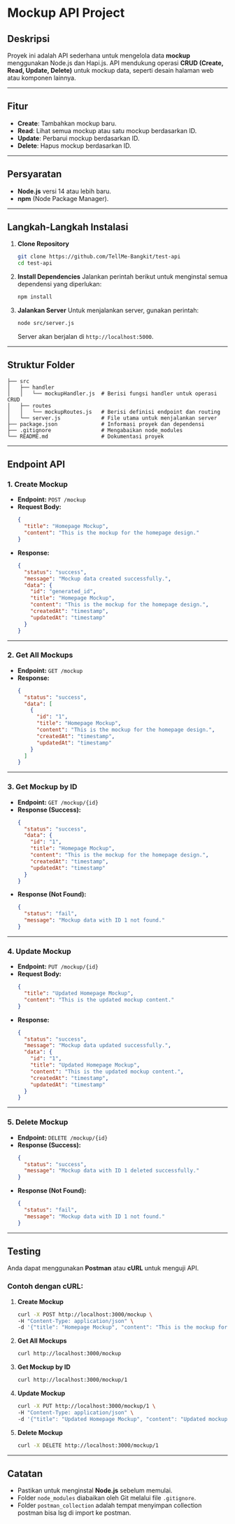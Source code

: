 # Mockup API Project

## Deskripsi
Proyek ini adalah API sederhana untuk mengelola data **mockup** menggunakan Node.js dan Hapi.js. API mendukung operasi **CRUD (Create, Read, Update, Delete)** untuk mockup data, seperti desain halaman web atau komponen lainnya.

---

## Fitur
- **Create**: Tambahkan mockup baru.
- **Read**: Lihat semua mockup atau satu mockup berdasarkan ID.
- **Update**: Perbarui mockup berdasarkan ID.
- **Delete**: Hapus mockup berdasarkan ID.

---

## Persyaratan
- **Node.js** versi 14 atau lebih baru.
- **npm** (Node Package Manager).

---

## Langkah-Langkah Instalasi

1. **Clone Repository**
   ```bash
   git clone https://github.com/TellMe-Bangkit/test-api
   cd test-api
   ```

2. **Install Dependencies**
   Jalankan perintah berikut untuk menginstal semua dependensi yang diperlukan:
   ```bash
   npm install
   ```

3. **Jalankan Server**
   Untuk menjalankan server, gunakan perintah:
   ```bash
   node src/server.js
   ```

   Server akan berjalan di `http://localhost:5000`.

---

## Struktur Folder
```
├── src
│   ├── handler
│   │   └── mockupHandler.js  # Berisi fungsi handler untuk operasi CRUD
│   ├── routes
│   │   └── mockupRoutes.js   # Berisi definisi endpoint dan routing
│   └── server.js             # File utama untuk menjalankan server
├── package.json              # Informasi proyek dan dependensi
├── .gitignore                # Mengabaikan node_modules
└── README.md                 # Dokumentasi proyek
```

---

## Endpoint API

### 1. **Create Mockup**
- **Endpoint:** `POST /mockup`
- **Request Body:**
  ```json
  {
    "title": "Homepage Mockup",
    "content": "This is the mockup for the homepage design."
  }
  ```
- **Response:**
  ```json
  {
    "status": "success",
    "message": "Mockup data created successfully.",
    "data": {
      "id": "generated_id",
      "title": "Homepage Mockup",
      "content": "This is the mockup for the homepage design.",
      "createdAt": "timestamp",
      "updatedAt": "timestamp"
    }
  }
  ```

---

### 2. **Get All Mockups**
- **Endpoint:** `GET /mockup`
- **Response:**
  ```json
  {
    "status": "success",
    "data": [
      {
        "id": "1",
        "title": "Homepage Mockup",
        "content": "This is the mockup for the homepage design.",
        "createdAt": "timestamp",
        "updatedAt": "timestamp"
      }
    ]
  }
  ```

---

### 3. **Get Mockup by ID**
- **Endpoint:** `GET /mockup/{id}`
- **Response (Success):**
  ```json
  {
    "status": "success",
    "data": {
      "id": "1",
      "title": "Homepage Mockup",
      "content": "This is the mockup for the homepage design.",
      "createdAt": "timestamp",
      "updatedAt": "timestamp"
    }
  }
  ```
- **Response (Not Found):**
  ```json
  {
    "status": "fail",
    "message": "Mockup data with ID 1 not found."
  }
  ```

---

### 4. **Update Mockup**
- **Endpoint:** `PUT /mockup/{id}`
- **Request Body:**
  ```json
  {
    "title": "Updated Homepage Mockup",
    "content": "This is the updated mockup content."
  }
  ```
- **Response:**
  ```json
  {
    "status": "success",
    "message": "Mockup data updated successfully.",
    "data": {
      "id": "1",
      "title": "Updated Homepage Mockup",
      "content": "This is the updated mockup content.",
      "createdAt": "timestamp",
      "updatedAt": "timestamp"
    }
  }
  ```

---

### 5. **Delete Mockup**
- **Endpoint:** `DELETE /mockup/{id}`
- **Response (Success):**
  ```json
  {
    "status": "success",
    "message": "Mockup data with ID 1 deleted successfully."
  }
  ```
- **Response (Not Found):**
  ```json
  {
    "status": "fail",
    "message": "Mockup data with ID 1 not found."
  }
  ```

---

## Testing
Anda dapat menggunakan **Postman** atau **cURL** untuk menguji API.

### Contoh dengan cURL:
1. **Create Mockup**
   ```bash
   curl -X POST http://localhost:3000/mockup \
   -H "Content-Type: application/json" \
   -d '{"title": "Homepage Mockup", "content": "This is the mockup for the homepage design."}'
   ```

2. **Get All Mockups**
   ```bash
   curl http://localhost:3000/mockup
   ```

3. **Get Mockup by ID**
   ```bash
   curl http://localhost:3000/mockup/1
   ```

4. **Update Mockup**
   ```bash
   curl -X PUT http://localhost:3000/mockup/1 \
   -H "Content-Type: application/json" \
   -d '{"title": "Updated Homepage Mockup", "content": "Updated mockup content."}'
   ```

5. **Delete Mockup**
   ```bash
   curl -X DELETE http://localhost:3000/mockup/1
   ```

---

## Catatan
- Pastikan untuk menginstal **Node.js** sebelum memulai.
- Folder `node_modules` diabaikan oleh Git melalui file `.gitignore`.
- Folder `postman_collection` adalah tempat menyimpan collection postman bisa lsg di import ke postman.